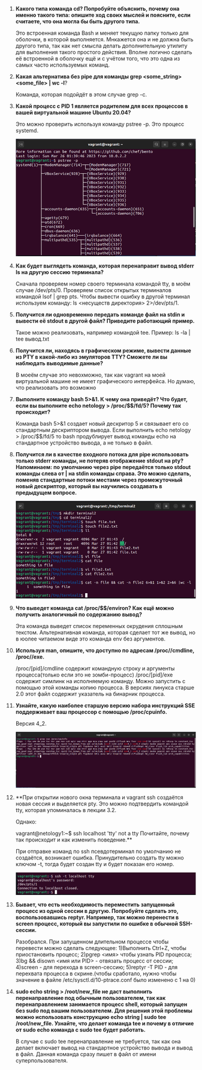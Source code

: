 1. **Какого типа команда cd? Попробуйте объяснить, почему она именно такого типа: опишите ход своих мыслей и поясните, если считаете, что она могла бы      быть    другого типа.**

   Это встроенная команда Bash и меняет текущую папку только для оболочки, в которой выполняется. Мнкажется она и не должна быть другого типа, так как      нет смысла делать дополнительную утилиту для выполнения такого простого действия. Вполне логично сделать её встроенной в оболочку ещё и с учётом того,    что это одна из самых часто используемых команд.

2. **Какая альтернатива без pipe для команды grep <some_string> <some_file> | wc -l**?
   
   Команда, которая подойдёт в этом случае grep <some string> <some file> -c.
  
3. **Какой процесс с PID 1 является родителем для всех процессов в вашей виртуальной машине Ubuntu 20.04?**
    
   Это можно проверить используя команду pstree -p. Это процесс systemd.
   
   ![terminal 2-3](/terminal2-3.png)
  
4. **Как будет выглядеть команда, которая перенаправит вывод stderr ls на другую сессию терминала?**
  
   Сначала проверяем номер своего терминала командой tty, в моём случае /dev/pts/0.
   Проверяем список открытых терминалов командой lsof | grep pts.
   Чтобы вывести ошибку в другой терминал используем команду: ls <несуществ директория> 2>/dev/pts/1.
   
5. **Получится ли одновременно передать команде файл на stdin и вывести её stdout в другой файл? Приведите работающий пример.**
   
   Такое можно реализовать, например командой tee. Пример: ls -la | tee вывод.txt 
   
6. **Получится ли, находясь в графическом режиме, вывести данные из PTY в какой-либо из эмуляторов TTY? Сможете ли вы наблюдать выводимые данные?**
   
   В моеём случае это невохможно, так как vagrant на моей виртуальной машине не имеет графического интерфейса. Но думаю, что реализовать это возможно
   
7. **Выполните команду bash 5>&1. К чему она приведёт? Что будет, если вы выполните echo netology > /proc/$$/fd/5? Почему так происходит?**
  
   Команда bash 5>&1 создает новый дескритор 5 и связывает его со стандартным дескриптором вывода. Если выполнить echo netology > /proc/$$/fd/5 то            bash продублирует вывод команды echo на стандартное устройство вывода, а не только в файл.
  
8. **Получится ли в качестве входного потока для pipe использовать только stderr команды, не потеряв отображение stdout на pty?
   Напоминаем: по умолчанию через pipe передаётся только stdout команды слева от | на stdin команды справа. Это можно сделать, поменяв стандартные потоки    местами через промежуточный новый дескриптор, который вы научились создавать в предыдущем вопросе.**
   
   ![terminal 2-8](/terminal2-8.png)
   
9. **Что выведет команда cat /proc/$$/environ? Как ещё можно получить аналогичный по содержанию вывод?**
  
   Эта команда выведет список переменных окрудения сплошным текстом. Альтернативная команда, которая сделает тот же вывод, но в юолее читаемом виде это        команда env без аргументов.
  
10. **Используя man, опишите, что доступно по адресам /proc/<PID>/cmdline, /proc/<PID>/exe.**
  
    /proc/[pid]/cmdline содержит командную строку и аргументы процесса(только если это не зомби-процесс) 
    /proc/[pid]/exe содержит симлинк на исполняемую команду. Можно запустить с помощью этой команды копию процесса. В версиях линукса старше 2.0 этот           файл содержит указатель на бинарник процесса.
  
11. **Узнайте, какую наиболее старшую версию набора инструкций SSE поддерживает ваш процессор с помощью /proc/cpuinfo.**
  
    Версия 4_2.
   
    ![terminal 2-11](/terminel2-11.png)
  
12. **При открытии нового окна терминала и vagrant ssh создаётся новая сессия и выделяется pty.
    Это можно подтвердить командой tty, которая упоминалась в лекции 3.2.

    Однако:

    vagrant@netology1:~$ ssh localhost 'tty'
    not a tty
    Почитайте, почему так происходит и как изменить поведение.**
  
    При отправке команд по ssh псевдотерминал по умолчанию не создаётся, возникает ошибка. Принудительно создать tty можно ключом -t, тогда будет создан     tty и будет показан его номер.
   
    ![terminal 2-12](/terminal2-12.png)
   
 13. **Бывает, что есть необходимость переместить запущенный процесс из одной сессии в другую. Попробуйте сделать это, воспользовавшись reptyr. Например,        так можно перенести в screen процесс, который вы запустили по ошибке в обычной SSH-сессии.**
   
     Разобрался. При запущенном длительном процессе чтобы перевести можно сделать следующее:
     1)Выполнить Ctrl+Z, чтобы приостановить процесс;
     2)pgrep <имя> чтобы узнать PID процесса;
     3)bg && disown <имя или PID> - отвязать процесс от сессии;
     4)screen - для перехода в screen-сессию;
     5)reptyr -T PID - для перехвата процесса в скрине.(чтобы сработало, нужно чтобы значение в файле /etc/sysctl.d/10-ptrace.conf было изменено с 1 на       0)
   
 14. **sudo echo string > /root/new_file не даст выполнить перенаправление под обычным пользователем, так как перенаправлением занимается процесс shell,        который запущен без sudo под вашим пользователем. Для решения этой проблемы можно использовать конструкцию echo string | sudo tee /root/new_file.        Узнайте, что делает команда tee и почему в отличие от sudo echo команда с sudo tee будет работать.**
  
     В случае с sudo tee перенаправление не требуется, так как она делает включает вывод на стандартное устройство вывода и вывод в файл. Данная команда      сразу пишет в файл от имени суперпользователя.
